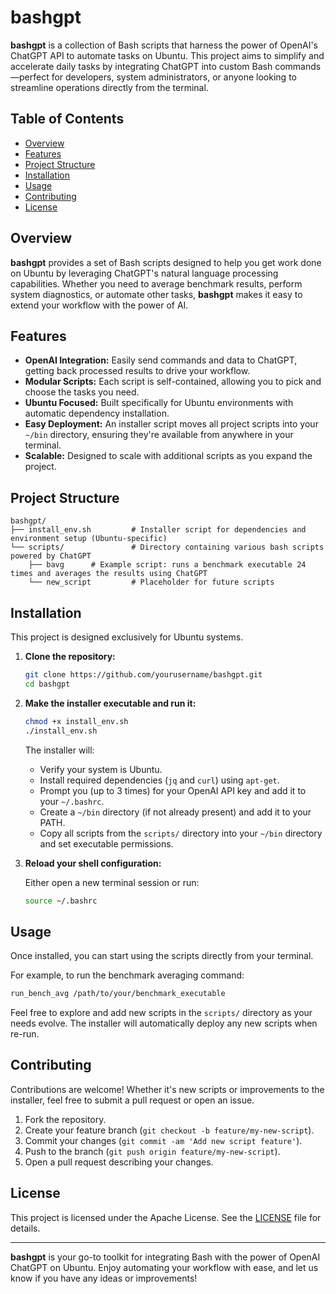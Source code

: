 
# bashgpt

**bashgpt** is a collection of Bash scripts that harness the power of OpenAI's ChatGPT API to automate tasks on Ubuntu. This project aims to simplify and accelerate daily tasks by integrating ChatGPT into custom Bash commands—perfect for developers, system administrators, or anyone looking to streamline operations directly from the terminal.

## Table of Contents

- [Overview](#overview)
- [Features](#features)
- [Project Structure](#project-structure)
- [Installation](#installation)
- [Usage](#usage)
- [Contributing](#contributing)
- [License](#license)

## Overview

**bashgpt** provides a set of Bash scripts designed to help you get work done on Ubuntu by leveraging ChatGPT's natural language processing capabilities. Whether you need to average benchmark results, perform system diagnostics, or automate other tasks, **bashgpt** makes it easy to extend your workflow with the power of AI.

## Features

- **OpenAI Integration:** Easily send commands and data to ChatGPT, getting back processed results to drive your workflow.
- **Modular Scripts:** Each script is self-contained, allowing you to pick and choose the tasks you need.
- **Ubuntu Focused:** Built specifically for Ubuntu environments with automatic dependency installation.
- **Easy Deployment:** An installer script moves all project scripts into your `~/bin` directory, ensuring they're available from anywhere in your terminal.
- **Scalable:** Designed to scale with additional scripts as you expand the project.

## Project Structure

```plaintext
bashgpt/
├── install_env.sh         # Installer script for dependencies and environment setup (Ubuntu-specific)
└── scripts/               # Directory containing various bash scripts powered by ChatGPT
    ├── bavg      # Example script: runs a benchmark executable 24 times and averages the results using ChatGPT
    └── new_script         # Placeholder for future scripts
```

## Installation

This project is designed exclusively for Ubuntu systems.

1. **Clone the repository:**

   ```bash
   git clone https://github.com/yourusername/bashgpt.git
   cd bashgpt
   ```

2. **Make the installer executable and run it:**

   ```bash
   chmod +x install_env.sh
   ./install_env.sh
   ```

   The installer will:
   - Verify your system is Ubuntu.
   - Install required dependencies (`jq` and `curl`) using `apt-get`.
   - Prompt you (up to 3 times) for your OpenAI API key and add it to your `~/.bashrc`.
   - Create a `~/bin` directory (if not already present) and add it to your PATH.
   - Copy all scripts from the `scripts/` directory into your `~/bin` directory and set executable permissions.

3. **Reload your shell configuration:**

   Either open a new terminal session or run:

   ```bash
   source ~/.bashrc
   ```

## Usage

Once installed, you can start using the scripts directly from your terminal.

For example, to run the benchmark averaging command:

```bash
run_bench_avg /path/to/your/benchmark_executable
```

Feel free to explore and add new scripts in the `scripts/` directory as your needs evolve. The installer will automatically deploy any new scripts when re-run.

## Contributing

Contributions are welcome! Whether it's new scripts or improvements to the installer, feel free to submit a pull request or open an issue.

1. Fork the repository.
2. Create your feature branch (`git checkout -b feature/my-new-script`).
3. Commit your changes (`git commit -am 'Add new script feature'`).
4. Push to the branch (`git push origin feature/my-new-script`).
5. Open a pull request describing your changes.

## License

This project is licensed under the Apache License. See the [LICENSE](LICENSE) file for details.

---

**bashgpt** is your go-to toolkit for integrating Bash with the power of OpenAI ChatGPT on Ubuntu. Enjoy automating your workflow with ease, and let us know if you have any ideas or improvements!
